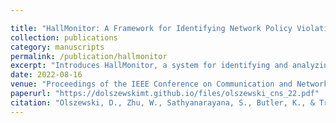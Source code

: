 ```yaml
---

title: "HallMonitor: A Framework for Identifying Network Policy Violations in Software"
collection: publications
category: manuscripts
permalink: /publication/hallmonitor
excerpt: "Introduces HallMonitor, a system for identifying and analyzing network policy violations in software applications."
date: 2022-08-16
venue: "Proceedings of the IEEE Conference on Communication and Network Security 2022 (CNS 22)"
paperurl: "https://dolszewskimt.github.io/files/olszewski_cns_22.pdf"
citation: "Olszewski, D., Zhu, W., Sathyanarayana, S., Butler, K., & Traynor, P. (2022). HallMonitor: A Framework for Identifying Network Policy Violations in Software. In Proceedings of IEEE CNS 2022."
---
```

